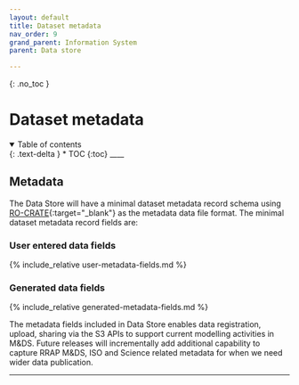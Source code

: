```yaml
---
layout: default
title: Dataset metadata
nav_order: 9
grand_parent: Information System
parent: Data store

---
```

{: .no_toc }
# Dataset metadata
<details  open markdown="block">
  <summary>
    Table of contents
  </summary>
{: .text-delta }
* TOC
{:toc}
____
</details>

## Metadata
The Data Store will have a minimal dataset metadata record schema using [RO-CRATE](https://w3id.org/ro/crate){:target="\_blank"} as the metadata data file format. The minimal dataset metadata record fields are:

### User entered data fields
{% include_relative user-metadata-fields.md %}

### Generated data fields
{% include_relative generated-metadata-fields.md %}

The metadata fields included in Data Store enables data registration, upload, sharing via the S3 APIs to support current modelling activities in M&DS. Future releases will incrementally add additional capability to capture RRAP M&DS, ISO and Science related metadata for when we need wider data publication.

___